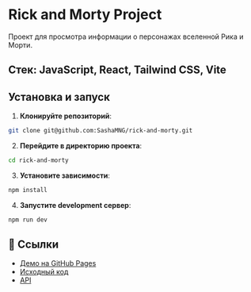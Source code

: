 # Rick and Morty Project

Проект для просмотра информации о персонажах вселенной Рика и Морти.

## Стек: JavaScript, React, Tailwind CSS, Vite

## Установка и запуск

1. **Клонируйте репозиторий**:
```bash
git clone git@github.com:SashaMNG/rick-and-morty.git
```

2. **Перейдите в директорию проекта**:
```bash
cd rick-and-morty
```

3. **Установите зависимости**:
```bash
npm install
```

4. **Запустите development сервер**:
```bash
npm run dev
```

## 🔗 Ссылки

- [Демо на GitHub Pages](https://SashaMNG.github.io/rick-and-morty/)
- [Исходный код](https://github.com/SashaMNG/rick-and-morty)
- [API](https://rickandmortyapi.com/api)
